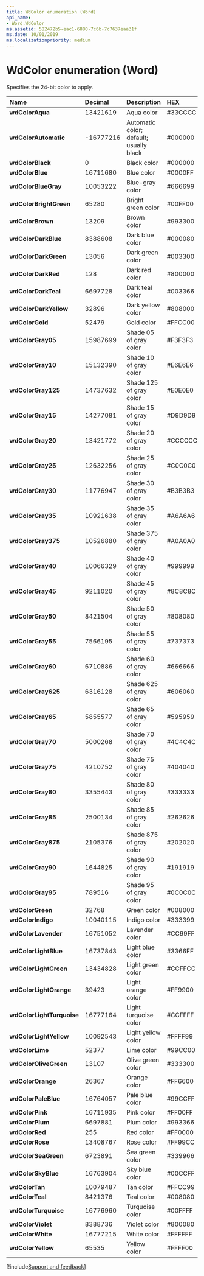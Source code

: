 ```yaml
---
title: WdColor enumeration (Word)
api_name:
- Word.WdColor
ms.assetid: 582472b5-eac1-6880-7c6b-7c7637eaa31f
ms.date: 10/01/2019
ms.localizationpriority: medium
---
```



# WdColor enumeration (Word)

Specifies the 24-bit color to apply.

|Name|Decimal|Description|HEX|R|G|B|
|:-----|:-----|:-----|:-----|:-----|:-----|:-----|
| **wdColorAqua** | 13421619 | Aqua color |#33CCCC | 51 | 204 | 204
| **wdColorAutomatic** | -16777216 | Automatic color; default; usually black | #000000 | 0 | 0 | 0
| **wdColorBlack** | 0 | Black color | #000000 | 0 | 0 | 0
| **wdColorBlue** | 16711680 | Blue color | #0000FF | 0 | 0 | 255
| **wdColorBlueGray** | 10053222 | Blue-gray color | #666699 | 102 | 102 | 153
| **wdColorBrightGreen** | 65280 | Bright green color | #00FF00 | 0 | 255 | 0
| **wdColorBrown** | 13209 | Brown color | #993300 | 153 | 51 | 0
| **wdColorDarkBlue** | 8388608 | Dark blue color | #000080 | 0 | 0 | 128
| **wdColorDarkGreen** | 13056 | Dark green color | #003300 | 0 | 51 | 0
| **wdColorDarkRed** | 128 | Dark red color | #800000 | 128 | 0 | 0
| **wdColorDarkTeal** | 6697728 | Dark teal color | #003366 | 0 | 51 | 102
| **wdColorDarkYellow** | 32896 | Dark yellow color | #808000 | 128 | 128 | 0
| **wdColorGold** | 52479 | Gold color | #FFCC00 | 255 | 204 | 0
| **wdColorGray05** | 15987699 | Shade 05 of gray color | #F3F3F3 | 243 | 243 | 243
| **wdColorGray10** | 15132390 | Shade 10 of gray color | #E6E6E6 | 230 | 230 | 230
| **wdColorGray125** | 14737632 | Shade 125 of gray color | #E0E0E0 | 224 | 224 | 224
| **wdColorGray15** | 14277081 | Shade 15 of gray color | #D9D9D9 | 217 | 217 | 217
| **wdColorGray20** | 13421772 | Shade 20 of gray color | #CCCCCC | 204 | 204 | 204
| **wdColorGray25** | 12632256 | Shade 25 of gray color | #C0C0C0 | 192 | 192 | 192
| **wdColorGray30** | 11776947 | Shade 30 of gray color | #B3B3B3 | 179 | 179 | 179
| **wdColorGray35** | 10921638 | Shade 35 of gray color | #A6A6A6 | 166 | 166 | 166
| **wdColorGray375** | 10526880 | Shade 375 of gray color | #A0A0A0 | 160 | 160 | 160
| **wdColorGray40** | 10066329 | Shade 40 of gray color | #999999 | 153 | 153 | 153
| **wdColorGray45** | 9211020 | Shade 45 of gray color | #8C8C8C | 140 | 140 | 140
| **wdColorGray50** | 8421504 | Shade 50 of gray color | #808080 | 128 | 128 | 128
| **wdColorGray55** | 7566195 | Shade 55 of gray color | #737373 | 115 | 115 | 115
| **wdColorGray60** | 6710886 | Shade 60 of gray color | #666666 | 102 | 102 | 102
| **wdColorGray625** | 6316128 | Shade 625 of gray color | #606060 | 96 | 96 | 96
| **wdColorGray65** | 5855577 | Shade 65 of gray color | #595959 | 89 | 89 | 89
| **wdColorGray70** | 5000268 | Shade 70 of gray color | #4C4C4C | 76 | 76 | 76
| **wdColorGray75** | 4210752 | Shade 75 of gray color | #404040 | 64 | 64 | 64
| **wdColorGray80** | 3355443 | Shade 80 of gray color | #333333 | 51 | 51 | 51
| **wdColorGray85** | 2500134 | Shade 85 of gray color | #262626 | 38 | 38 | 38
| **wdColorGray875** | 2105376 | Shade 875 of gray color | #202020 | 32 | 32 | 32
| **wdColorGray90** | 1644825 | Shade 90 of gray color | #191919 | 25 | 25 | 25
| **wdColorGray95** | 789516 | Shade 95 of gray color | #0C0C0C | 12 | 12 | 12
| **wdColorGreen** | 32768 | Green color | #008000 | 0 | 128 | 0
| **wdColorIndigo** | 10040115 | Indigo color | #333399 | 51 | 51 | 153
| **wdColorLavender** | 16751052 | Lavender color | #CC99FF | 204 | 153 | 255
| **wdColorLightBlue** | 16737843 | Light blue color | #3366FF | 51 | 102 | 255
| **wdColorLightGreen** | 13434828 | Light green color | #CCFFCC | 204 | 255 | 204
| **wdColorLightOrange** | 39423 | Light orange color | #FF9900 | 255 | 153 | 0
| **wdColorLightTurquoise** | 16777164 | Light turquoise color | #CCFFFF | 204 | 255 | 255
| **wdColorLightYellow** | 10092543 | Light yellow color | #FFFF99 | 255 | 255 | 153
| **wdColorLime** | 52377 | Lime color | #99CC00 | 153 | 204 | 0
| **wdColorOliveGreen** | 13107 | Olive green color | #333300 | 51 | 51 | 0
| **wdColorOrange** | 26367 | Orange color | #FF6600 | 255 | 102 | 0
| **wdColorPaleBlue** | 16764057 | Pale blue color | #99CCFF | 153 | 204 | 255
| **wdColorPink** | 16711935 | Pink color | #FF00FF | 255 | 0 | 255
| **wdColorPlum** | 6697881 | Plum color | #993366 | 153 | 51 | 102
| **wdColorRed** | 255 | Red color | #FF0000 | 255 | 0 | 0
| **wdColorRose** | 13408767 | Rose color | #FF99CC | 255 | 153 | 204
| **wdColorSeaGreen** | 6723891 | Sea green color | #339966 | 51 | 153 | 102
| **wdColorSkyBlue** | 16763904 | Sky blue color | #00CCFF | 0 | 204 | 255
| **wdColorTan** | 10079487 | Tan color | #FFCC99 | 255 | 204 | 153
| **wdColorTeal** | 8421376 | Teal color | #008080 | 0 | 128 | 128
| **wdColorTurquoise** | 16776960 | Turquoise color | #00FFFF | 0 | 255 | 255
| **wdColorViolet** | 8388736 | Violet color | #800080 | 128 | 0 | 128
| **wdColorWhite** | 16777215 | White color | #FFFFFF | 255 | 255 | 255
| **wdColorYellow** | 65535 | Yellow color | #FFFF00 | 255 | 255 | 0



[!include[Support and feedback](~/includes/feedback-boilerplate.md)]
